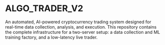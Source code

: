# ALGO_TRADER_V2

An automated, AI-powered cryptocurrency trading system designed for real-time data collection, analysis, and execution. This repository contains the complete infrastructure for a two-server setup: a data collection and ML training factory, and a low-latency live trader.



